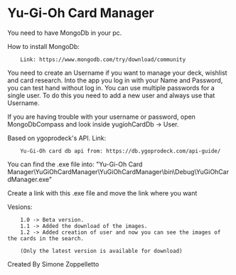 Yu-Gi-Oh Card Manager
==============

You need to have MongoDb in your pc.

How to install MongoDb: 

        Link: https://www.mongodb.com/try/download/community

You need to create an Username if you want to manage your deck, wishlist and card research.
Into the app you log in with your Name and Password, you can test hand without log in.
You can use multiple passwords for a single user. To do this you need to add a new user and always use that Username.

If you are having trouble with your username or password, open MongoDbCompass and look inside yugiohCardDb -> User.

Based on ygoprodeck's API. Link:

        Yu-Gi-Oh card db api from: https://db.ygoprodeck.com/api-guide/

You can find the .exe file into: "Yu-Gi-Oh Card Manager\\YuGiOhCardManager\\YuGiOhCardManager\\bin\\Debug\\YuGiOhCardManager.exe"

Create a link with this .exe file and move the link where you want

Vesions:

        1.0 -> Beta version.
        1.1 -> Added the download of the images.
        1.2 -> Added creation of user and now you can see the images of the cards in the search.

        (Only the latest version is available for download)

Created By Simone Zoppelletto